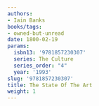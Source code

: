 ```yaml
---
authors:
- Iain Banks
books/tags:
- owned-but-unread
date: 1800-02-19
params:
  isbn13: '9781857230307'
  series: The Culture
  series_order: "4"
  year: '1993'
slug: '9781857230307'
title: The State Of The Art
weight: 1
---
```



<!--more-->